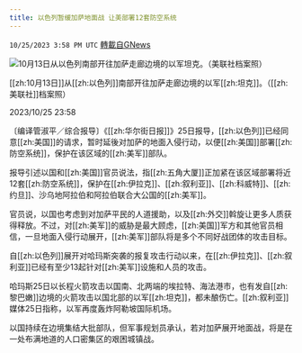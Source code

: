 ```yaml
---
title: 以色列暂缓加萨地面战 让美部署12套防空系统
---
```

`10/25/2023 3:58 PM UTC` [轉載自GNews](https://gnews.org/articles/1880136)

![10月13日从以色列南部开往加萨走廊边境的以军坦克。（美联社档案照）](https://img.ltn.com.tw/Upload/news/600/2023/10/25/4470125_1_1.jpg "10月13日从以色列南部开往加萨走廊边境的以军坦克。（美联社档案照）")

[[zh:10月13日]]从[[zh:以色列]]南部开往加萨走廊边境的以军[[zh:坦克]]。（[[zh:美联社]]档案照）

2023/10/25 23:58

〔编译管淑平／综合报导〕《[[zh:华尔街日报]]》25日报导，[[zh:以色列]]已经同意[[zh:美国]]的请求，暂时延後对加萨的地面入侵行动，以便[[zh:美国]]部署[[zh:防空系统]]，保护在该区域的[[zh:美军]]部队。

报导引述以国和[[zh:美国]]官员说法，指[[zh:五角大厦]]正加紧在该区域部署将近12套[[zh:防空系统]]，保护在[[zh:伊拉克]]、[[zh:叙利亚]]、[[zh:科威特]]、[[zh:约旦]]、沙乌地阿拉伯和阿拉伯联合大公国的[[zh:美军]]。

官员说，以国也考虑到对加萨平民的人道援助，以及[[zh:外交]]斡旋让更多人质获得释放。不过，对[[zh:美军]]的威胁是最大顾虑，[[zh:美国]]军方和其他官员相信，一旦地面入侵行动展开，[[zh:美军]]部队将是多个不同好战团体的攻击目标。

自[[zh:以色列]]展开对哈玛斯突袭的报复攻击行动以来，在[[zh:伊拉克]]、[[zh:叙利亚]]已经有至少13起针对[[zh:美军]]设施和人员的攻击。

哈玛斯25日以长程火箭攻击以国南、北两端的埃拉特、海法港市，也有发自[[zh:黎巴嫩]]边境的火箭攻击以国北部的以军[[zh:坦克]]，都未酿伤亡。[[zh:叙利亚]]媒体25日指称，以军再度轰炸阿勒坡国际机场。

以国持续在边境集结大批部队，但军事规划员承认，若对加萨展开地面战，将是在一处布满地道的人口密集区的艰困城镇战。
